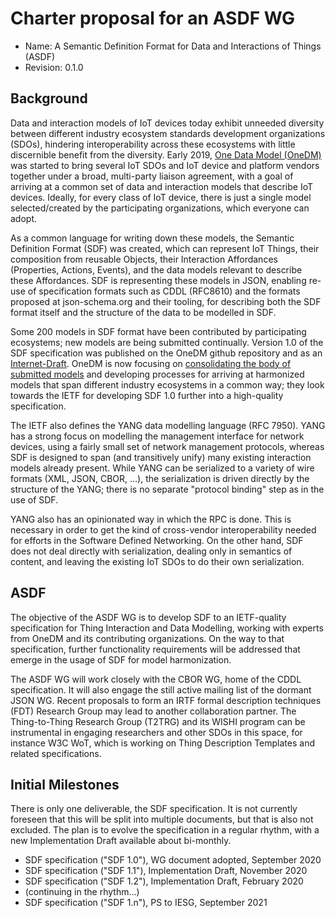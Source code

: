 # Charter proposal for an ASDF WG

- Name: A Semantic Definition Format for Data and Interactions of Things (ASDF)
- Revision: 0.1.0

## Background

  Data and interaction models of IoT devices today exhibit unneeded
  diversity between different industry ecosystem standards development
  organizations (SDOs), hindering interoperability across these
  ecosystems with little discernible benefit from the diversity.
  Early 2019, [One Data Model (OneDM)][2] was started to bring several
  IoT SDOs and IoT device and platform vendors together under a broad,
  multi-party liaison agreement, with a goal of arriving at a common
  set of data and interaction models that describe IoT
  devices. Ideally, for every class of IoT device, there is just a
  single model selected/created by the participating organizations,
  which everyone can adopt.

  As a common language for writing down these models, the Semantic
  Definition Format (SDF) was created, which can represent IoT Things,
  their composition from reusable Objects, their Interaction
  Affordances (Properties, Actions, Events), and the data models
  relevant to describe these Affordances.  SDF is representing these
  models in JSON, enabling re-use of specification formats such as
  CDDL (RFC8610) and the formats proposed at json-schema.org and their
  tooling, for describing both the SDF format itself and the structure
  of the data to be modelled in SDF.

  Some 200 models in SDF format have been contributed by participating
  ecosystems; new models are being submitted continually.  Version 1.0
  of the SDF specification was published on the OneDM github
  repository and as an [Internet-Draft][1].  OneDM is now focusing on
  [consolidating the body of submitted models][3] and developing processes
  for arriving at harmonized models that span different industry
  ecosystems in a common way; they look towards the IETF for
  developing SDF 1.0 further into a high-quality specification.

  The IETF also defines the YANG data modelling language (RFC 7950).
  YANG has a strong focus on modelling the management interface for network devices,
  using a fairly small set of network management protocols,
  whereas SDF is designed to span (and transitively unify) many existing interaction models already present.
  While YANG can be serialized to a variety of wire formats (XML, JSON, CBOR, ...),
  the serialization is driven directly by the structure of the YANG; there is no separate "protocol binding" step as in the use of SDF.

  YANG also has an opinionated way in which the RPC is done.
  This is necessary in order to get the kind of cross-vendor interoperability needed for efforts in the Software Defined Networking.
  On the other hand, SDF does not deal directly with serialization, dealing only in semantics of content, and leaving the existing IoT SDOs to do their own serialization.

## ASDF

  The objective of the ASDF WG is to develop SDF to an IETF-quality
  specification for Thing Interaction and Data Modelling, working with
  experts from OneDM and its contributing organizations.  On the way
  to that specification, further functionality requirements will be
  addressed that emerge in the usage of SDF for model harmonization.

  The ASDF WG will work closely with the CBOR WG, home of the CDDL
  specification.  It will also engage the still active mailing list of
  the dormant JSON WG.  Recent proposals to form an IRTF formal
  description techniques (FDT) Research Group may lead to another
  collaboration partner.  The Thing-to-Thing Research Group (T2TRG)
  and its WISHI program can be instrumental in engaging researchers
  and other SDOs in this space, for instance W3C WoT, which is working
  on Thing Description Templates and related specifications.


[1]: https://www.ietf.org/id/draft-onedm-t2trg-sdf-00.html
[2]: https://onedm.org
[3]: https://onedm.org/faq


## Initial Milestones

There is only one deliverable, the SDF specification.
It is not currently foreseen that this will be split into multiple
documents, but that is also not excluded.
The plan is to evolve the specification in a regular rhythm, with a
new Implementation Draft available about bi-monthly.

* SDF specification ("SDF 1.0"), WG document adopted, September 2020
* SDF specification ("SDF 1.1"), Implementation Draft, November 2020
* SDF specification ("SDF 1.2"), Implementation Draft, February 2020
* (continuing in the rhythm...)
* SDF specification ("SDF 1.n"), PS to IESG, September 2021
